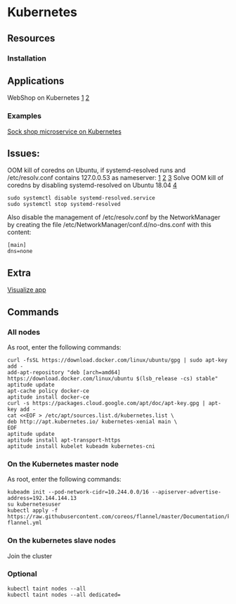 # Kubernetes

## Resources


### Installation


## Applications
WebShop on Kubernetes [1](https://gist.github.com/TRoetz/763c280f8216f7ece56310fb68788de3) [2](https://www.mirantis.com/blog/how-install-kubernetes-kubeadm/)

### Examples

[Sock shop microservice on Kubernetes](https://github.com/microservices-demo/microservices-demo)


## Issues:
OOM kill of coredns on Ubuntu, if systemd-resolved runs and /etc/resolv.conf contains 127.0.0.53 as nameserver: [1](https://github.com/kubernetes/kops/issues/5652) [2](https://github.com/kubernetes/kubeadm/issues/1037) [3](https://kubernetes.io/docs/setup/independent/kubelet-integration/)
Solve OOM kill of coredns by disabling systemd-resolved on Ubuntu 18.04 [4](https://askubuntu.com/questions/907246/how-to-disable-systemd-resolved-in-ubuntu)

    sudo systemctl disable systemd-resolved.service
    sudo systemctl stop systemd-resolved

Also disable the management of /etc/resolv.conf by the NetworkManager by creating the file
/etc/NetworkManager/conf.d/no-dns.conf with this content:

    [main]
    dns=none

## Extra
[Visualize app](https://www.weave.works/docs/scope/latest/installing/#k8s)

## Commands
### All nodes

As root, enter the following commands:

    curl -fsSL https://download.docker.com/linux/ubuntu/gpg | sudo apt-key add -
    add-apt-repository "deb [arch=amd64] https://download.docker.com/linux/ubuntu $(lsb_release -cs) stable"
    aptitude update
    apt-cache policy docker-ce
    aptitude install docker-ce
    curl -s https://packages.cloud.google.com/apt/doc/apt-key.gpg | apt-key add -
    cat <<EOF > /etc/apt/sources.list.d/kubernetes.list \
    deb http://apt.kubernetes.io/ kubernetes-xenial main \
    EOF
    aptitude update
    aptitude install apt-transport-https
    aptitude install kubelet kubeadm kubernetes-cni

### On the Kubernetes master node

As root, enter the following commands:

    kubeadm init --pod-network-cidr=10.244.0.0/16 --apiserver-advertise-address=192.144.144.13
    su kubernetesuser
    kubectl apply -f  https://raw.githubusercontent.com/coreos/flannel/master/Documentation/kube-flannel.yml

### On the kubernetes slave nodes

Join the cluster


### Optional

    kubectl taint nodes --all
    kubectl taint nodes --all dedicated=
